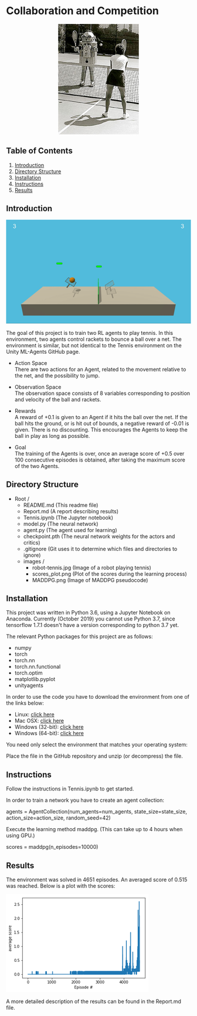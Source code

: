 # Collaboration and Competition

<p align="center">
    <img src="./images/robot-tennis.jpg" width="220" title="Random Agent" alt="Robot playing tennis.">
</p>

## Table of Contents

1. [Introduction](#introduction)
2. [Directory Structure](#directoryStructure)
3. [Installation](#installation)
4. [Instructions](#instructions)
5. [Results](#results)

## Introduction <a name="introduction"></a>
<p align="center">
    <img src="./images/tennis.gif" width="800" title="Random Agent" alt="Robot playing tennis.">
</p>

The goal of this project is to train two RL agents to play tennis. 
In this environment, two agents control rackets to bounce a ball over a net. 
The environment is similar, but not identical to the Tennis environment on the Unity ML-Agents GitHub page.

- Action Space  
There are two actions for an Agent, related to the movement relative to the net, and the possibility to jump.

- Observation Space  
The observation space consists of 8 variables corresponding to position and velocity of the ball and rackets.

- Rewards  
A reward of +0.1 is given to an Agent if it hits the ball over the net. If the ball hits the ground, or is hit 
out of bounds, a negative reward of -0.01 is given. There is no discounting. This encourages the Agents to keep the 
ball in play as long as possible.

- Goal  
The training of the Agents is over, once an average score of +0.5 over 100 consecutive episodes is obtained, 
after taking the maximum score of the two Agents.

## Directory Structure <a name="directoryStructure"></a>

- Root /
    - README.md (This readme file)
    - Report.md (A report describing results)
    - Tennis.ipynb (The Jupyter notebook)
    - model.py (The neural network)
    - agent.py (The agent used for learning)
    - checkpoint.pth (The neural network weights for the actors and critics)
    - .gitignore (Git uses it to determine which files and directories to ignore)
    - images /  
        - robot-tennis.jpg  (Image of a robot playing tennis)
        - scores_plot.png (Plot of the scores during the learning process)
        - MADDPG.png (Image of MADDPG pseudocode)
        
## Installation <a name="installation"></a>

This project was written in Python 3.6, using a Jupyter Notebook on Anaconda. Currently (October 2019) you cannot use Python 3.7, since tensorflow 1.7.1 doesn't have a version corresponding to python 3.7 yet.

The relevant Python packages for this project are as follows:

- numpy  
- torch  
- torch.nn  
- torch.nn.functional  
- torch.optim  
- matplotlib.pyplot  
- unityagents 

In order to use the code you have to download the environment from one of the links below:

- Linux: [click here](https://s3-us-west-1.amazonaws.com/udacity-drlnd/P3/Tennis/Tennis_Linux.zip)  
- Mac OSX: [click here](https://s3-us-west-1.amazonaws.com/udacity-drlnd/P3/Tennis/Tennis.app.zip)  
- Windows (32-bit): [click here](https://s3-us-west-1.amazonaws.com/udacity-drlnd/P3/Tennis/Tennis_Windows_x86.zip)  
- Windows (64-bit): [click here](https://s3-us-west-1.amazonaws.com/udacity-drlnd/P3/Tennis/Tennis_Windows_x86_64.zip)  

You need only select the environment that matches your operating system:

Place the file in the GitHub repository and unzip (or decompress) the file.

## Instructions <a name="instructions"></a>

Follow the instructions in Tennis.ipynb to get started.

In order to train a network you have to create an agent collection:

agents = AgentCollection(num_agents=num_agents, state_size=state_size, action_size=action_size, random_seed=42)

Execute the learning method maddpg. (This can take up to 4 hours when using GPU.)

scores = maddpg(n_episodes=10000)

## Results <a name="results"></a>

The environment was solved in 4651 episodes. An averaged score of 0.515 was reached. 
Below is a plot with the scores:

![scores](images/scores_plot.png)

A more detailed description of the results can be found in the Report.md file.
